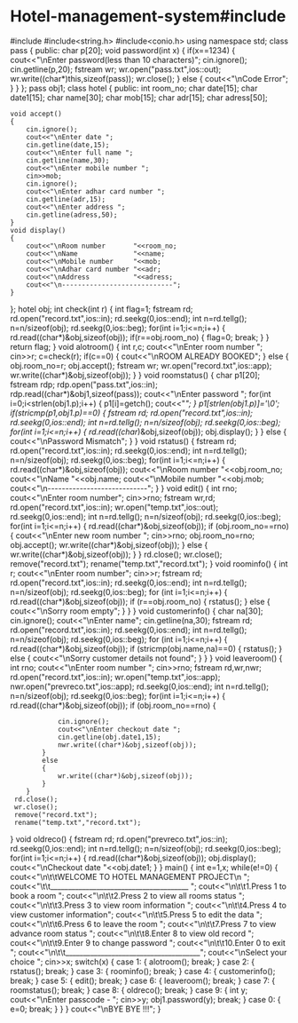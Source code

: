 # Hotel-management-system#include<iostream>
#include<fstream>
#include<string.h>
#include<conio.h>
using namespace std;
class pass
{
public:
    char p[20];
    void password(int x)
    {
       if(x==1234)
       {
           cout<<"\nEnter password(less than 10 characters)";
           cin.ignore();
           cin.getline(p,20);
           fstream wr;
           wr.open("pass.txt",ios::out);
           wr.write((char*)this,sizeof(pass));
           wr.close();
       }
       else
       {
           cout<<"\nCode Error";
       }
    }
};
pass obj1;
class hotel
{
public:
    int room_no;
    char date[15];
    char date1[15];
    char name[30];
    char mob[15];
    char adr[15];
    char adress[50];

    void accept()
    {
        cin.ignore();
        cout<<"\nEnter date ";
        cin.getline(date,15);
        cout<<"\nEnter full name ";
        cin.getline(name,30);
        cout<<"\nEnter mobile number ";
        cin>>mob;
        cin.ignore();
        cout<<"\nEnter adhar card number ";
        cin.getline(adr,15);
        cout<<"\nEnter address ";
        cin.getline(adress,50);
    }
    void display()
    {
        cout<<"\nRoom number       "<<room_no;
        cout<<"\nName              "<<name;
        cout<<"\nMobile number     "<<mob;
        cout<<"\nAdhar card number "<<adr;
        cout<<"\nAddress           "<<adress;
        cout<<"\n----------------------------";
    }
};
hotel obj;
int check(int r)
{
    int flag=1;
    fstream rd;
    rd.open("record.txt",ios::in);
    rd.seekg(0,ios::end);
    int n=rd.tellg();
    n=n/sizeof(obj);
    rd.seekg(0,ios::beg);
    for(int i=1;i<=n;i++)
    {
        rd.read((char*)&obj,sizeof(obj));
        if(r==obj.room_no)
        {
            flag=0;
            break;
        }
    }
    return flag;
}
void alotroom()
{
    int r,c;
    cout<<"\nEnter room number ";
    cin>>r;
    c=check(r);
    if(c==0)
    {
        cout<<"\nROOM ALREADY BOOKED";
    }
    else
    {
        obj.room_no=r;
        obj.accept();
        fstream wr;
        wr.open("record.txt",ios::app);
        wr.write((char*)&obj,sizeof(obj));
    }
}
void roomstatus()
{
    char p1[20];
    fstream rdp;
    rdp.open("pass.txt",ios::in);
    rdp.read((char*)&obj1,sizeof(pass));
    cout<<"\nEnter password ";
    for(int i=0;i<strlen(obj1.p);i++)
    {
        p1[i]=getch();
        cout<<"*";
    }
    p1[strlen(obj1.p)]='\0';
    if(stricmp(p1,obj1.p)==0)
     {
      fstream rd;
      rd.open("record.txt",ios::in);
      rd.seekg(0,ios::end);
      int n=rd.tellg();
      n=n/sizeof(obj);
      rd.seekg(0,ios::beg);
      for(int i=1;i<=n;i++)
       {
        rd.read((char*)&obj,sizeof(obj));
        obj.display();
       }
     }
    else
     {
        cout<<"\nPassword Mismatch";
     }
}
void rstatus()
{
       fstream rd;
      rd.open("record.txt",ios::in);
      rd.seekg(0,ios::end);
      int n=rd.tellg();
      n=n/sizeof(obj);
      rd.seekg(0,ios::beg);
      for(int i=1;i<=n;i++)
       {
        rd.read((char*)&obj,sizeof(obj));
        cout<<"\nRoom number       "<<obj.room_no;
        cout<<"\nName              "<<obj.name;
        cout<<"\nMobile number     "<<obj.mob;
        cout<<"\n----------------------------";
       }
}
void edit()
 {
        int rno;
        cout<<"\nEnter room number";
        cin>>rno;
        fstream wr,rd;
        rd.open("record.txt",ios::in);
        wr.open("temp.txt",ios::out);
        rd.seekg(0,ios::end);
        int n=rd.tellg();
        n=n/sizeof(obj);
        rd.seekg(0,ios::beg);
        for(int i=1;i<=n;i++)
        {
            rd.read((char*)&obj,sizeof(obj));
            if (obj.room_no==rno)
            {
                cout<<"\nEnter new room number ";
                cin>>rno;
                obj.room_no=rno;
                obj.accept();
                wr.write((char*)&obj,sizeof(obj));
            }
            else
            {
                wr.write((char*)&obj,sizeof(obj));
            }
        }
        rd.close();
        wr.close();
        remove("record.txt");
        rename("temp.txt","record.txt");
 }
    void roominfo()
    {
        int r;
        cout<<"\nEnter room number";
        cin>>r;
        fstream rd;
        rd.open("record.txt",ios::in);
        rd.seekg(0,ios::end);
        int n=rd.tellg();
        n=n/sizeof(obj);
        rd.seekg(0,ios::beg);
        for (int i=1;i<=n;i++)
        {
             rd.read((char*)&obj,sizeof(obj));
             if (r==obj.room_no)
             {
                 rstatus();
             }
             else
             {
                 cout<<"\nSorry room empty";
             }
        }
    }
    void customerinfo()
    {
        char na[30];
        cin.ignore();
        cout<<"\nEnter name";
        cin.getline(na,30);
        fstream rd;
        rd.open("record.txt",ios::in);
        rd.seekg(0,ios::end);
        int n=rd.tellg();
        n=n/sizeof(obj);
        rd.seekg(0,ios::beg);
        for (int i=1;i<=n;i++)
        {
             rd.read((char*)&obj,sizeof(obj));
             if (stricmp(obj.name,na)==0)
             {
                 rstatus();
             }
             else
             {
                 cout<<"\nSorry customer details not found";
             }
        }
    }
void leaveroom()
{
    int rno;
    cout<<"\nEnter room number ";
    cin>>rno;
    fstream rd,wr,nwr;
    rd.open("record.txt",ios::in);
    wr.open("temp.txt",ios::app);
    nwr.open("prevreco.txt",ios::app);
    rd.seekg(0,ios::end);
    int n=rd.tellg();
    n=n/sizeof(obj);
    rd.seekg(0,ios::beg);
    for(int i=1;i<=n;i++)
        {
            rd.read((char*)&obj,sizeof(obj));
            if (obj.room_no==rno)
            {

                cin.ignore();
                cout<<"\nEnter checkout date ";
                cin.getline(obj.date1,15);
                nwr.write((char*)&obj,sizeof(obj));
            }
            else
            {
                wr.write((char*)&obj,sizeof(obj));
            }
        }
     rd.close();
     wr.close();
     remove("record.txt");
     rename("temp.txt","record.txt");
}
void oldreco()
{
    fstream rd;
    rd.open("prevreco.txt",ios::in);
    rd.seekg(0,ios::end);
    int n=rd.tellg();
    n=n/sizeof(obj);
    rd.seekg(0,ios::beg);
    for(int i=1;i<=n;i++)
        {
            rd.read((char*)&obj,sizeof(obj));
            obj.display();
            cout<<"\nCheckout date "<<obj.date1;
        }
}
main()
{
 int e=1,x;
 while(e!=0)
 {
     cout<<"\n\t\tWELCOME TO HOTEL MANAGEMENT PROJECT\n ";
     cout<<"\t\t_______________________________________ ";
     cout<<"\n\t\t1.Press 1 to book a room              ";
     cout<<"\n\t\t2.Press 2 to view all rooms status    ";
     cout<<"\n\t\t3.Press 3 to view room information    ";
     cout<<"\n\t\t4.Press 4 to view customer information";
     cout<<"\n\t\t5.Press 5 to edit the data            ";
     cout<<"\n\t\t6.Press 6 to leave the room           ";
     cout<<"\n\t\t7.Press 7 to view advance room status ";
     cout<<"\n\t\t8.Enter 8 to view old record          ";
     cout<<"\n\t\t9.Enter 9 to change password          ";
     cout<<"\n\t\t10.Enter 0 to exit                    ";
     cout<<"\n\t\t______________________________________";
     cout<<"\nSelect your choice                    ";
     cin>>x;
     switch(x)
     {
         case 1:
         {
             alotroom();
             break;
         }
         case 2:
         {
             rstatus();
             break;
         }
         case 3:
         {
             roominfo();
             break;
         }
         case 4:
         {
             customerinfo();
             break;
         }
         case 5:
         {
             edit();
             break;
         }
         case 6:
         {
             leaveroom();
             break;
         }
         case 7:
         {
             roomstatus();
             break;
         }
         case 8:
         {
             oldreco();
             break;
         }
         case 9:
         {
             int y;
             cout<<"\nEnter passcode - ";
             cin>>y;
             obj1.password(y);
             break;
         }
         case 0:
         {
             e=0;
             break;
         }
     }
 }
     cout<<"\nBYE BYE !!!";
}

